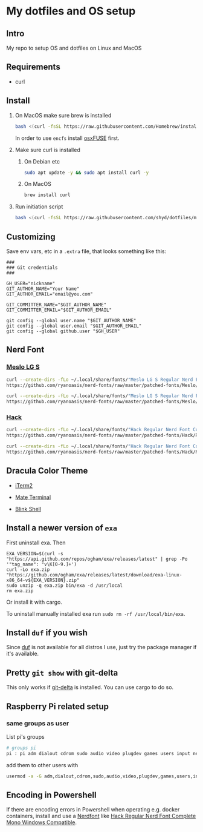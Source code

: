# My dotfiles and OS setup

## Intro

My repo to setup OS and dotfiles on Linux and MacOS

## Requirements

- curl

## Install

1. On MacOS make sure brew is installed

    ```bash
    bash <(curl -fsSL https://raw.githubusercontent.com/Homebrew/install/HEAD/install.sh)
    ```
    
    In order to use `encfs` install [osxFUSE](https://osxfuse.github.io) first.

2. Make sure curl is installed

    1. On Debian etc

        ```bash
        sudo apt update -y && sudo apt install curl -y
        ```

    2. On MacOS

        ```bash
        brew install curl
        ```

3. Run initiation script

    ```bash
    bash <(curl -fsSL https://raw.githubusercontent.com/shyd/dotfiles/main/run-once.sh)
    ```

## Customizing

Save env vars, etc in a `.extra` file, that looks something like this:

```
###
### Git credentials
###

GH_USER="nickname"
GIT_AUTHOR_NAME="Your Name"
GIT_AUTHOR_EMAIL="email@you.com"

GIT_COMMITTER_NAME="$GIT_AUTHOR_NAME"
GIT_COMMITTER_EMAIL="$GIT_AUTHOR_EMAIL"

git config --global user.name "$GIT_AUTHOR_NAME"
git config --global user.email "$GIT_AUTHOR_EMAIL"
git config --global github.user "$GH_USER"
```

## Nerd Font

### [Meslo LG S](https://github.com/ryanoasis/nerd-fonts/tree/master/patched-fonts/Meslo/S/Regular/complete)

```bash
curl --create-dirs -fLo ~/.local/share/fonts/"Meslo LG S Regular Nerd Font Complete Mono.ttf" \
https://github.com/ryanoasis/nerd-fonts/raw/master/patched-fonts/Meslo/S/Regular/complete/Meslo%20LG%20S%20Regular%20Nerd%20Font%20Complete%20Mono.ttf

curl --create-dirs -fLo ~/.local/share/fonts/"Meslo LG S Regular Nerd Font Complete.ttf" \
https://github.com/ryanoasis/nerd-fonts/raw/master/patched-fonts/Meslo/S/Regular/complete/Meslo%20LG%20S%20Regular%20Nerd%20Font%20Complete.ttf
```

### [Hack](https://github.com/ryanoasis/nerd-fonts/tree/master/patched-fonts/Hack/Regular/complete)

```bash
curl --create-dirs -fLo ~/.local/share/fonts/"Hack Regular Nerd Font Complete Mono.ttf" \
https://github.com/ryanoasis/nerd-fonts/raw/master/patched-fonts/Hack/Regular/complete/Hack%20Regular%20Nerd%20Font%20Complete%20Mono.ttf

curl --create-dirs -fLo ~/.local/share/fonts/"Hack Regular Nerd Font Complete.ttf" \
https://github.com/ryanoasis/nerd-fonts/raw/master/patched-fonts/Hack/Regular/complete/Hack%20Regular%20Nerd%20Font%20Complete.ttf
```

## Dracula Color Theme

- [iTerm2](https://draculatheme.com/iterm)

- [Mate Terminal](https://github.com/pygaurav/mate-terminal-dracula-custom-theme)

- [Blink Shell](https://github.com/blinksh/themes/blob/master/themes/Dracula.js)

## Install a newer version of `exa`

First uninstall exa. Then

```
EXA_VERSION=$(curl -s "https://api.github.com/repos/ogham/exa/releases/latest" | grep -Po '"tag_name": "v\K[0-9.]+')
curl -Lo exa.zip "https://github.com/ogham/exa/releases/latest/download/exa-linux-x86_64-v${EXA_VERSION}.zip"
sudo unzip -q exa.zip bin/exa -d /usr/local
rm exa.zip
```

Or install it with cargo.

To uninstall manually installed exa run `sudo rm -rf /usr/local/bin/exa`.

## Install `duf` if you wish

Since [duf](https://github.com/muesli/duf) is not available for all distros I use, just try the package manager if it's available.

## Pretty `git show` with git-delta

This only works if [git-delta](https://github.com/dandavison/delta) is installed. You can use cargo to do so.

## Raspberry Pi related setup

### same groups as user <pi>

List pi's groups
```bash
# groups pi
pi : pi adm dialout cdrom sudo audio video plugdev games users input netdev spi i2c gpio
```

add them to other users with 
```bash
usermod -a -G adm,dialout,cdrom,sudo,audio,video,plugdev,games,users,input,netdev,spi,i2c,gpio dennis
```

## Encoding in Powershell

If there are encoding errors in Powershell when operating e.g. docker containers, install and use a [Nerdfont](https://www.nerdfonts.com/font-downloads)
like [Hack Regular Nerd Font Complete Mono Windows Compatible](https://github.com/ryanoasis/nerd-fonts/tree/master/patched-fonts/Hack).
